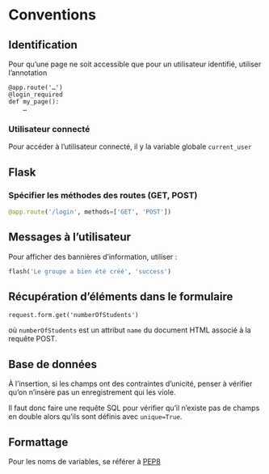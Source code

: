 # Conventions

## Identification

Pour qu’une page ne soit accessible que pour un utilisateur identifié, utiliser l’annotation

```
@app.route('…')
@login_required
def my_page():
    …
```

### Utilisateur connecté

Pour accéder à l’utilisateur connecté, il y la variable globale `current_user`

## Flask

### Spécifier les méthodes des routes (GET, POST)

``` py
@app.route('/login', methods=['GET', 'POST'])
```

## Messages à l’utilisateur

Pour afficher des bannières d’information, utiliser :

``` python
flash('Le groupe a bien été créé', 'success')
```

## Récupération d’éléments dans le formulaire

```
request.form.get('numberOfStudents')
```

où `numberOfStudents` est un attribut `name` du document HTML associé à la requête POST.

## Base de données

À l’insertion, si les champs ont des contraintes d’unicité, penser à vérifier
qu’on n’insère pas un enregistrement qui les viole.

Il faut donc faire une requête SQL pour vérifier qu’il n’existe pas de champs
en double alors qu’ils sont définis avec `unique=True`.

## Formattage

Pour les noms de variables, se référer à
[PEP8](https://pep8.org/#prescriptive-naming-conventions)
